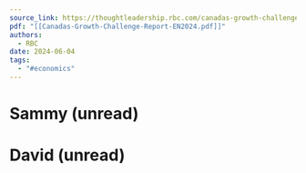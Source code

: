 ```yaml
---
source_link: https://thoughtleadership.rbc.com/canadas-growth-challenge-why-the-economy-is-stuck-in-neutral/
pdf: "[[Canadas-Growth-Challenge-Report-EN2024.pdf]]"
authors:
  - RBC
date: 2024-06-04
tags:
  - "#economics"
---
```

# Sammy (unread)
# David (unread)

